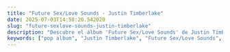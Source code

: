 ```yaml
---
title: "Future Sex/Love Sounds - Justin Timberlake"
date: 2025-07-03T14:58:20.542020
slug: "future-sexlove-sounds-justin-timberlake"
description: "Descubre el álbum 'Future Sex/Love Sounds' de Justin Timberlake, un destacado de la música pop."
keywords: ["pop album", "Justin Timberlake", "Future Sex/Love Sounds", "music"]
---
```


